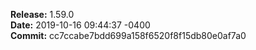 **Release:** 
1.59.0
<br>**Date:** 
2019-10-16 09:44:37 -0400
<br>**Commit:** 
cc7ccabe7bdd699a158f6520f8f15db80e0af7a0
